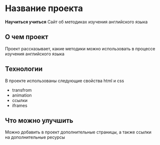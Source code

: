 # Название проекта
**Научиться учиться**
Сайт об методиках изучения английского языка

## О чем проект
Проект рассказывает, какие методики можно использовать в процессе изучения английского языка

## Технологии
В проекте использованы следующие свойства html и css
 * transfrom
 * animation
 * ссылки
 * iframes

## Что можно улучшить
Можно добавить в проект дополнительные страницы, а также ссылки на дополнительные ресурсы